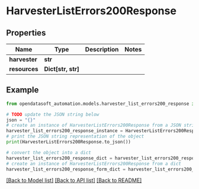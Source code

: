 # HarvesterListErrors200Response


## Properties

Name | Type | Description | Notes
------------ | ------------- | ------------- | -------------
**harvester** | **str** |  | 
**resources** | **Dict[str, str]** |  | 

## Example

```python
from opendatasoft_automation.models.harvester_list_errors200_response import HarvesterListErrors200Response

# TODO update the JSON string below
json = "{}"
# create an instance of HarvesterListErrors200Response from a JSON string
harvester_list_errors200_response_instance = HarvesterListErrors200Response.from_json(json)
# print the JSON string representation of the object
print(HarvesterListErrors200Response.to_json())

# convert the object into a dict
harvester_list_errors200_response_dict = harvester_list_errors200_response_instance.to_dict()
# create an instance of HarvesterListErrors200Response from a dict
harvester_list_errors200_response_form_dict = harvester_list_errors200_response.from_dict(harvester_list_errors200_response_dict)
```
[[Back to Model list]](../README.md#documentation-for-models) [[Back to API list]](../README.md#documentation-for-api-endpoints) [[Back to README]](../README.md)


